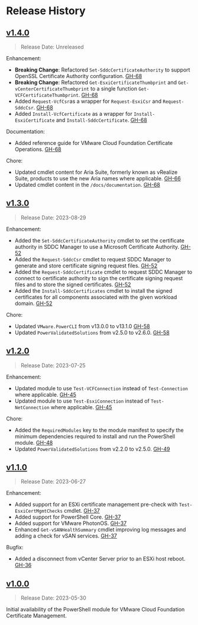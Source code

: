 # Release History

## [v1.4.0](https://github.com/vmware/powershell-module-for-vmware-cloud-foundation-certificate-management/releases/tag/v1.4.0)

> Release Date: Unreleased

Enhancement:

- **Breaking Change**: Refactored `Set-SddcCertificateAuthority` to support OpenSSL Certificate Authority configuration. [GH-68](https://github.com/vmware/powershell-module-for-vmware-cloud-foundation-certificate-management/pull/68)
- **Breaking Change**: Refactored `Get-EsxiCertificateThumbprint` and `Get-vCenterCertificateThumbprint` to a single function `Get-VCFCertificateThumbprint`. [GH-68](https://github.com/vmware/powershell-module-for-vmware-cloud-foundation-certificate-management/pull/68)
- Added `Request-VcfCsr`as a wrapper for `Request-EsxiCsr` and `Request-SddcCsr`. [GH-68](https://github.com/vmware/powershell-module-for-vmware-cloud-foundation-certificate-management/pull/68)
- Added `Install-VcfCertificate` as a wrapper for `Install-EsxiCertificate` and `Install-SddcCertificate`. [GH-68](https://github.com/vmware/powershell-module-for-vmware-cloud-foundation-certificate-management/pull/68)

Documentation:

- Added reference guide for VMware Cloud Foundation Certificate Operations. [GH-68](https://github.com/vmware/powershell-module-for-vmware-cloud-foundation-certificate-management/pull/68)

Chore:

- Updated cmdlet content for Aria Suite, formerly known as vRealize Suite, products to use the new Aria names where applicable. [GH-66](https://github.com/vmware/powershell-module-for-vmware-cloud-foundation-certificate-management/pull/66)
- Updated cmdlet content in the `/docs/documentation`. [GH-68](https://github.com/vmware/powershell-module-for-vmware-cloud-foundation-certificate-management/pull/68)

## [v1.3.0](https://github.com/vmware/powershell-module-for-vmware-cloud-foundation-certificate-management/releases/tag/v1.3.0)

> Release Date: 2023-08-29

Enhancement:

- Added the `Set-SddcCertificateAuthority` cmdlet to set the certificate authority in SDDC Manager to use a Microsoft Certificate Authority. [GH-52](https://github.com/vmware/powershell-module-for-vmware-cloud-foundation-certificate-management/pull/52)
- Added the `Request-SddcCsr` cmdlet to request SDDC Manager to generate and store certificate signing request files. [GH-52](https://github.com/vmware/powershell-module-for-vmware-cloud-foundation-certificate-management/pull/52)
- Added the `Request-SddcCertificate` cmdlet to request SDDC Manager to connect to certificate authority to sign the certificate signing request files and to store the signed certificates. [GH-52](https://github.com/vmware/powershell-module-for-vmware-cloud-foundation-certificate-management/pull/52)
- Added the `Install-SddcCertificates` cmdlet to install the signed certificates for all components associated with the given workload domain. [GH-52](https://github.com/vmware/powershell-module-for-vmware-cloud-foundation-certificate-management/pull/52)

Chore:

- Updated `VMware.PowerCLI` from v13.0.0 to v13.1.0 [GH-58](https://github.com/vmware/powershell-module-for-vmware-cloud-foundation-certificate-management/pull/58)
- Updated `PowerValidatedSolutions` from v2.5.0 to v2.6.0. [GH-58](https://github.com/vmware/powershell-module-for-vmware-cloud-foundation-certificate-management/pull/58)

## [v1.2.0](https://github.com/vmware/powershell-module-for-vmware-cloud-foundation-certificate-management/releases/tag/v1.2.0)

> Release Date: 2023-07-25

Enhancement:

- Updated module to use `Test-VCFConnection` instead of `Test-Connection` where applicable. [GH-45](https://github.com/vmware/powershell-module-for-vmware-cloud-foundation-certificate-management/pull/45)
- Updated module to use `Test-EsxiConnection` instead of `Test-NetConnection` where applicable. [GH-45](https://github.com/vmware/powershell-module-for-vmware-cloud-foundation-certificate-management/pull/45)

Chore:

- Added the `RequiredModules` key to the module manifest to specify the minimum dependencies required to install and run the PowerShell module. [GH-48](https://github.com/vmware/powershell-module-for-vmware-cloud-foundation-certificate-management/pull/48)
- Updated `PowerValidatedSolutions` from v2.2.0 to v2.5.0. [GH-49](https://github.com/vmware/powershell-module-for-vmware-cloud-foundation-certificate-management/pull/49)

## [v1.1.0](https://github.com/vmware/powershell-module-for-vmware-cloud-foundation-certificate-management/releases/tag/v1.1.0)

> Release Date: 2023-06-27

Enhancement:

- Added support for an ESXi certificate management pre-check with `Test-EsxiCertMgmtChecks` cmdlet. [GH-37](https://github.com/vmware/powershell-module-for-vmware-cloud-foundation-certificate-management/pull/37)
- Added support for PowerShell Core. [GH-37](https://github.com/vmware/powershell-module-for-vmware-cloud-foundation-certificate-management/pull/37)
- Added support for VMware PhotonOS. [GH-37](https://github.com/vmware/powershell-module-for-vmware-cloud-foundation-certificate-management/pull/37)
- Enhanced `Get-vSANHealthSummary` cmdlet improving log messages and adding a check for vSAN services. [GH-37](https://github.com/vmware/powershell-module-for-vmware-cloud-foundation-certificate-management/pull/37)

Bugfix:

- Added a disconnect from vCenter Server prior to an ESXi host reboot. [GH-36](https://github.com/vmware/powershell-module-for-vmware-cloud-foundation-certificate-management/pull/36)

## [v1.0.0](https://github.com/vmware/powershell-module-for-vmware-cloud-foundation-certificate-management/releases/tag/v1.0.0)

> Release Date: 2023-05-30

Initial availability of the PowerShell module for VMware Cloud Foundation Certificate Management.
